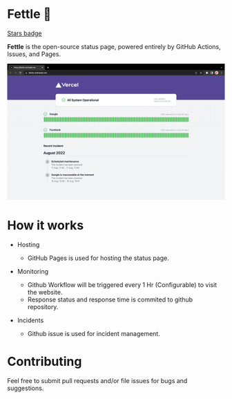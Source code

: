 # Fettle 💟 

[Stars badge](https://badgen.net/github/stars/mehatab/fettle)

**Fettle** is the open-source status page, powered entirely by GitHub Actions, Issues, and Pages.

<img src="./public/ss.png" />


# How it works

- Hosting
    - GitHub Pages is used for hosting the status page.

- Monitoring
    - Github Workflow will be triggered every 1 Hr (Configurable) to visit the website.
    - Response status and response time is commited to github repository.

- Incidents
    - Github issue is used for incident management.

# Contributing
Feel free to submit pull requests and/or file issues for bugs and suggestions.